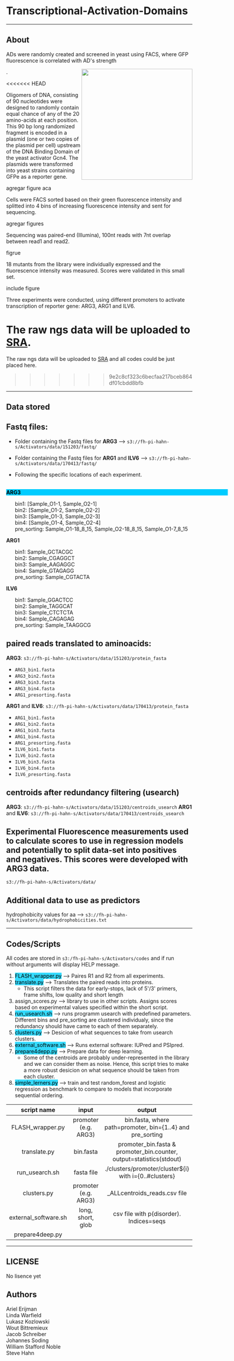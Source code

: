 Transcriptional-Activation-Domains
==================================

---
About
-----
<p>ADs were randomly created and screened in yeast using FACS, where GFP fluorescence is correlated with AD's strength</p> 
<p><img style="float: right;" src ="https://github.com/aerijman/Transcriptional-Activation-Domains/blob/master/FACS_example.jpg" width="300" height="300" /></p>. 
<p></p>

<<<<<<< HEAD
<p>Oligomers of DNA, consisting of 90 nucleotides were designed to randomly contain equal chance of any of the 20 amino-acids at each position. This 90 bp long randomized fragment is encoded in a plasmid (one or two copies of the plasmid per cell) upstream of the DNA Binding Domain of the yeast activator Gcn4. The plasmids were transformed into yeast strains containing GFPe as a reporter gene.</p>
<p>agregar figure aca</p>
<p>Cells were FACS sorted based on their green fluorescence intensity and splitted into 4 bins of increasing fluorescence intensity and sent for sequencing.<p>
<p>agregar figures</p>
<p>Sequencing was paired-end (Illumina), 100nt reads with 7nt overlap between read1 and read2.</p>
<p>figrue</p>
<p>18 mutants from the library were individually expressed and the fluorescence intensity was measured. Scores were validated in this small set.</p> 
<p>include figure</p>
<p>Three experiments were conducted, using different promoters to activate transcription of reporter gene: ARG3, ARG1 and ILV6.</p> 

The raw ngs data will be uploaded to [SRA](https://www.ncbi.nlm.nih.gov/sra/).
=======
The raw ngs data will be uploaded to [SRA](https://www.ncbi.nlm.nih.gov/sra/) and all codes could be just placed here.
>>>>>>> 9e2c8cf323c6becfaa217bceb864df01cbdd8bfb


---
Data stored
---------------------------

## Fastq files:

* Folder containing the Fastq files for **ARG3** --> `s3://fh-pi-hahn-s/Activators/data/151203/fastq/`
* Folder containing the Fastq files for **ARG1** and **ILV6** --> `s3://fh-pi-hahn-s/Activators/data/170413/fastq/`

* Following the specific locations of each experiment.<br><br>

<p style="background-color:rgb(0, 204, 255); color:black; width: 600px;">
<b>ARG3</b>
<ul>
    bin1: [Sample_O1-1, Sample_O2-1]<br>
    bin2: [Sample_O1-2, Sample_O2-2]<br>
    bin3: [Sample_O1-3, Sample_O2-3]<br>
    bin4: [Sample_O1-4, Sample_O2-4]<br>
    pre_sorting: Sample_O1-18_8_15, Sample_O2-18_8_15, Sample_O1-7_8_15
</ul>
<b>ARG1</b>
<ul>
    bin1: Sample_GCTACGC<br>
    bin2: Sample_CGAGGCT<br>
    bin3: Sample_AAGAGGC<br>
    bin4: Sample_GTAGAGG<br>
    pre_sorting: Sample_CGTACTA<br>
</ul>
<b>ILV6</b>
<ul>
    bin1: Sample_GGACTCC<br>
    bin2: Sample_TAGGCAT<br>
    bin3: Sample_CTCTCTA<br>
    bin4: Sample_CAGAGAG<br>
    pre_sorting: Sample_TAAGGCG<br>
</ul>
</p>

## paired reads translated to aminoacids:
**ARG3**: 			`s3://fh-pi-hahn-s/Activators/data/151203/protein_fasta`<br>
</span>
* `ARG3_bin1.fasta`
* `ARG3_bin2.fasta`
* `ARG3_bin3.fasta`
* `ARG3_bin4.fasta`
* `ARG1_presorting.fasta`

**ARG1** and **ILV6**: `s3://fh-pi-hahn-s/Activators/data/170413/protein_fasta`<br>
* `ARG1_bin1.fasta`
* `ARG1_bin2.fasta`
* `ARG1_bin3.fasta`
* `ARG1_bin4.fasta`
* `ARG1_presorting.fasta`
* `ILV6_bin1.fasta`
* `ILV6_bin2.fasta`
* `ILV6_bin3.fasta`
* `ILV6_bin4.fasta`
* `ILV6_presorting.fasta`

## centroids after redundancy filtering (usearch)
**ARG3**: 			   	 `s3://fh-pi-hahn-s/Activators/data/151203/centroids_usearch`
**ARG1** and **ILV6**:   `s3://fh-pi-hahn-s/Activators/data/170413/centroids_usearch`

## Experimental Fluorescence measurements used to calculate scores to use in regression models and potentially to split data-set into positives and negatives. This scores were developed with ARG3 data.
`s3://fh-pi-hahn-s/Activators/data/`

## Additional data to use as predictors
hydrophobicity values for aa --> `s3://fh-pi-hahn-s/Activators/data/hydrophobicities.txt`

---
Codes/Scripts
--------------------
All codes are stored in `s3:/fh-pi-hahn-s/Activators/codes` and if run without arguments will display HELP message.

1. <span style="background-color:#33DAFF; color:black">FLASH\_wrapper.py</span> 	  --> Paires R1 and R2 from all experiments. 
2. <span style="background-color:#33DAFF; color:black">translate.py</span> 	  	  --> Translates the paired reads into proteins. 
	- This script filters the data for early-stops, lack of 5'/3' primers, frame shifts, low quality and short length
3. <span style="background-color:#33DAFF: color:black">assign\_scores.py</span>		 --> library to use in other scripts. Assigns scores based on experimental values specified within the short script.
4. <span style="background-color:#33DAFF; color:black">run\_usearch.sh</span>          --> runs programm usearch with predefined parameters. Different bins and pre\_sorting are clustered individualy, since the redundancy should have came to each of them separately.
5. <span style="background-color:#33DAFF; color:black">clusters.py</span>          --> Desicion of what sequences to take from usearch clusters.
6. <span style="background-color:#33DAFF; color:black">external\_software.sh</span> --> Runs external software: IUPred and PSIpred.
7. <span style="background-color:#33DAFF; color:black">prepare4depp.py</span>	  --> Prepare data for deep learning.
	- Some of the centroids are probably under-represented in the library and we can consider them as noise. Hence, this script tries to make a more robust desicion on what sequence should be taken from each cluster.
8. <span style="background-color:#33DAFF; color:black">simple\_lerners.py</span>	  --> train and test random\_forest and logistic regression as benchmark to compare to models that incorporate sequential ordering.


|   script name        |  input               | output                                    						     |
|:--------------------:|:--------------------:|:--------------------------------------------------------------------:|
|FLASH\_wrapper.py 	   |promoter (e.g. ARG3)  |<path><bin>bin.fasta, where path=promoter, bin={1..4} and pre\_sorting|
|translate.py      	   |<path><bin>bin.fasta  |promoter\_bin.fasta & promoter\_bin.counter, output=statistics(stdout)|
|run\_usearch.sh	   |fasta file			  |./clusters/promoter/cluster${i} with i={0..#clusters}				 |
|clusters.py           |promoter (e.g. ARG3)  |<promoter>\_ALLcentroids\_reads.csv file							     |
|external\_software.sh |long, short, glob	  |csv file with p(disorder). Indices=seqs								 |
|prepare4deep.py	   |   


---
LICENSE
-------------
No lisence yet


Authors
---------------
Ariel Erijman<br>
Linda Warfield<br>
Lukasz Kozlowski<br>
Wout Bittremieux<br>
Jacob Schreiber<br>
Johannes Soding<br>
William Stafford Noble<br>
Steve Hahn
